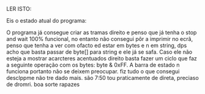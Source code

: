 LER ISTO:

Eis o estado atual do programa:

O programa já consegue criar as tramas direito e penso que já tenha o stop and wait 100% funcional, no entanto não consegui pôr a imprimir no ecrã, penso que tenha a ver com ofacto ed estar em bytes e n em string, dps acho que basta passar de byte[] para string e ele já se safa. Caso ele não esteja a mostrar acarcteres acentuados direito basta fazer um ciclo que faz a seguinte operação com os bytes: byte & 0xFF.  A barra de estado n funciona portanto não se deixem preocupar. fiz tudo o que consegui desclppme não tre dado mais. são 7:50 tou praticamente de direta, preciaso de dromri. boa sorte rapazes
